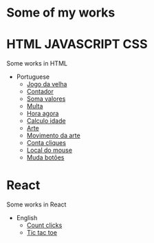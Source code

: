 # Some of my works

# HTML JAVASCRIPT CSS
Some works in HTML

* Portuguese
  * [Jogo da velha](https://gilcemargz.github.io/curso_javascript//EDX_course_js_basic/module_01.html)
  * [Contador](https://gilcemargz.github.io/curso_javascript/aula14/ex012.html)
  * [Soma valores](https://gilcemargz.github.io/curso_javascript/Aula10/ex007.html)
  * [Multa](https://gilcemargz.github.io/curso_javascript/Aula11/ex009.html)
  * [Hora agora](https://gilcemargz.github.io/curso_javascript/Aula12/ex010.html)
  * [Calculo idade](https://gilcemargz.github.io/curso_javascript/Aula12/ex011.html)
  * [Arte](https://gilcemargz.github.io/curso_javascript/EDX_course_js_basic/html_canvas.html)
  * [Movimento da arte](https://gilcemargz.github.io/curso_javascript/EDX_course_js_basic/movimento.html)
  * [Conta cliques](https://gilcemargz.github.io/curso_javascript/EDX_course_js_basic/teste_callback.html)
  * [Local do mouse](https://gilcemargz.github.io/curso_javascript/EDX_course_js_basic/testeMouse.html)
  * [Muda botões](https://gilcemargz.github.io/curso_javascript/HackerHank/index.html)

# React
Some works in React

* English
  * [Count clicks](https://gilcemargz.github.io/teste_react/contador/)
  * [Tic tac toe](https://gilcemargz.github.io/teste_react/tic_tac_toe/)